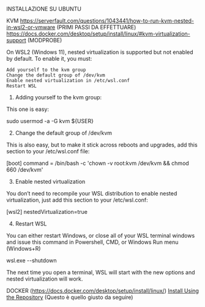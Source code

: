 
INSTALLAZIONE SU UBUNTU



KVM
https://serverfault.com/questions/1043441/how-to-run-kvm-nested-in-wsl2-or-vmware (PRIMI PASSI DA EFFETTUARE)
https://docs.docker.com/desktop/setup/install/linux/#kvm-virtualization-support (MODPROBE)

On WSL2 (Windows 11), nested virtualization is supported but not enabled by default. To enable it, you must:

    Add yourself to the kvm group
    Change the default group of /dev/kvm
    Enable nested virtualization in /etc/wsl.conf
    Restart WSL

1. Adding yourself to the kvm group:

This one is easy:

sudo usermod -a -G kvm ${USER}

2. Change the default group of /dev/kvm

This is also easy, but to make it stick across reboots and upgrades, add this section to your /etc/wsl.conf file:

[boot]
command = /bin/bash -c 'chown -v root:kvm /dev/kvm && chmod 660 /dev/kvm'

3. Enable nested virtualization

You don’t need to recompile your WSL distribution to enable nested virtualization, just add this section to your /etc/wsl.conf:

[wsl2]
nestedVirtualization=true

4. Restart WSL

You can either restart Windows, or close all of your WSL terminal windows and issue this command in Powershell, CMD, or Windows Run menu (Windows+R)

wsl.exe --shutdown

The next time you open a terminal, WSL will start with the new options and nested virtualization will work. 






DOCKER
(https://docs.docker.com/desktop/setup/install/linux/)
[Install Using the Repository](https://docs.docker.com/engine/install/ubuntu/#install-using-the-repository) (Questo è quello giusto da seguire)





